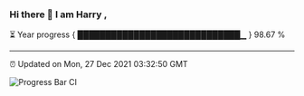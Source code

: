 ### Hi there 👋 I am Harry , 

⏳ Year progress { █████████████████████████████▁ } 98.67 %

---

⏰ Updated on Mon, 27 Dec 2021 03:32:50 GMT

![Progress Bar CI](https://github.com/duykhang68/duykhang68/workflows/Progress%20Bar%20CI/badge.svg)
